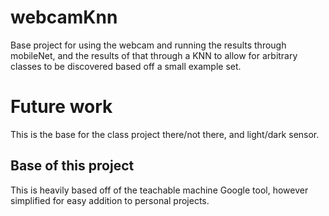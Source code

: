 # webcamKnn

Base project for using the webcam and running the results through mobileNet, and the results of that through a KNN to allow for arbitrary classes to be discovered based off a small example set.

# Future work

This is the base for the class project there/not there, and light/dark sensor.


## Base of this project

This is heavily based off of the teachable machine Google tool, however simplified for easy addition to personal projects.
